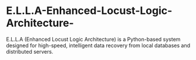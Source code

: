 # E.L.L.A-Enhanced-Locust-Logic-Architecture-
E.L.L.A (Enhanced Locust Logic Architecture) is a Python-based system designed for high-speed, intelligent data recovery from local databases and distributed servers.
